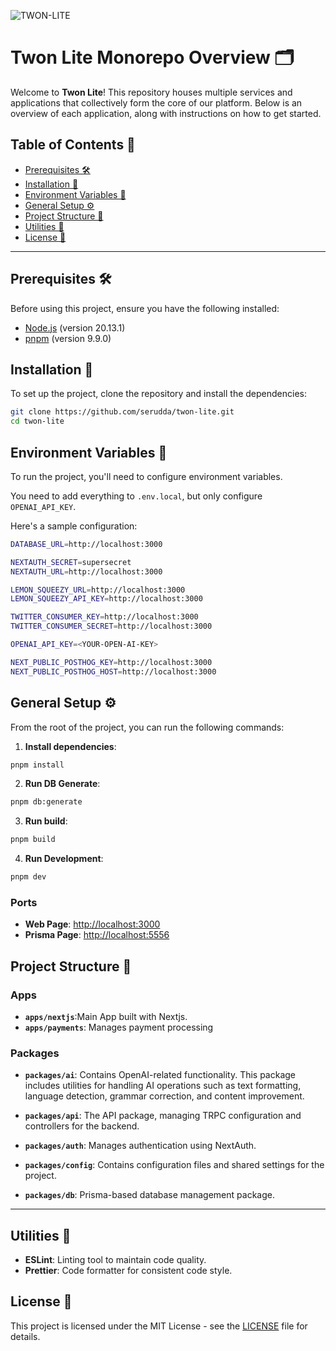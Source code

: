<!--
* Contributors: @Zyruks, @Contributor2
* Last updated on: August 16, 2024
* Last updated by: @Zyruks
-->
![TWON-LITE](https://github.com/user-attachments/assets/659f2f34-71ca-434c-85e4-6bd7712181be)

# Twon Lite Monorepo Overview 🗂️

Welcome to **Twon Lite**! This repository houses multiple services and applications that collectively form the core of our platform. Below is an overview of each application, along with instructions on how to get started.

## Table of Contents 📑

- [Prerequisites 🛠️](#prerequisites-🛠️)
- [Installation 🚀](#installation-🚀)
- [Environment Variables 🔑](#environment-variables-🔑)
- [General Setup ⚙️](#general-setup-⚙️)
- [Project Structure 📂](#project-structure-📂)
- [Utilities 🔧](#utilities-🔧)
- [License 📜](#license-📜)

---

## Prerequisites 🛠️

Before using this project, ensure you have the following installed:

- [Node.js](https://nodejs.org/) (version 20.13.1)
- [pnpm](https://pnpm.io/) (version 9.9.0)

## Installation 🚀

To set up the project, clone the repository and install the dependencies:

```sh
git clone https://github.com/serudda/twon-lite.git
cd twon-lite
```

## Environment Variables 🔑

To run the project, you'll need to configure environment variables.

You need to add everything to `.env.local`, but only configure `OPENAI_API_KEY`.

Here's a sample configuration:

```sh
DATABASE_URL=http://localhost:3000

NEXTAUTH_SECRET=supersecret
NEXTAUTH_URL=http://localhost:3000

LEMON_SQUEEZY_URL=http://localhost:3000
LEMON_SQUEEZY_API_KEY=http://localhost:3000

TWITTER_CONSUMER_KEY=http://localhost:3000
TWITTER_CONSUMER_SECRET=http://localhost:3000

OPENAI_API_KEY=<YOUR-OPEN-AI-KEY>

NEXT_PUBLIC_POSTHOG_KEY=http://localhost:3000
NEXT_PUBLIC_POSTHOG_HOST=http://localhost:3000
```

## General Setup ⚙️

From the root of the project, you can run the following commands:

1. **Install dependencies**:

```sh
pnpm install
```

2. **Run DB Generate**:

```sh
pnpm db:generate
```

3. **Run build**:

```sh
pnpm build
```

4. **Run Development**:

```sh
pnpm dev
```

### Ports

- **Web Page**: [http://localhost:3000](http://localhost:3000)
- **Prisma Page**: [http://localhost:5556](http://localhost:5556)

## Project Structure 📂

### Apps

- **`apps/nextjs`**:Main App built with Nextjs.
- **`apps/payments`**: Manages payment processing

### Packages

- **`packages/ai`**: Contains OpenAI-related functionality. This package includes utilities for handling AI operations such as text formatting, language detection, grammar correction, and content improvement.

- **`packages/api`**: The API package, managing TRPC configuration and controllers for the backend.

- **`packages/auth`**: Manages authentication using NextAuth.

- **`packages/config`**: Contains configuration files and shared settings for the project.

- **`packages/db`**: Prisma-based database management package.

---

## Utilities 🔧

- **ESLint**: Linting tool to maintain code quality.
- **Prettier**: Code formatter for consistent code style.

## License 📜

This project is licensed under the MIT License - see the [LICENSE](LICENSE) file for details.
